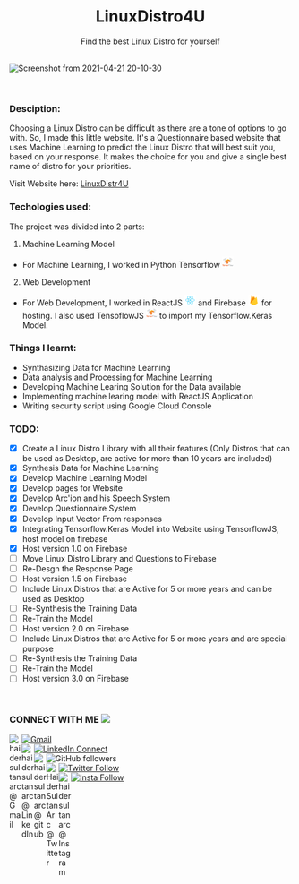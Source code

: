 # <div align="center">LinuxDistro4U</div>
<div align="center">Find the best Linux Distro for yourself</div>

<br />

![Screenshot from 2021-04-21 20-10-30](https://user-images.githubusercontent.com/59045242/115577220-aaaf0100-a2dd-11eb-9309-52b81c40b266.png)

<br />

### Desciption:
Choosing a Linux Distro can be difficult as there are a tone of options to go with. So, I made this little website. It's a Questionnaire based website that uses Machine Learning to predict the Linux Distro that will best suit you, based on your response.
It makes the choice for you and give a single best name of distro for your priorities.

Visit Website here: [LinuxDistr4U](https://linux-distro-4u.web.app/)



### Techologies used:
The project was divided into 2 parts:
1. Machine Learning Model
  * For Machine Learning, I worked in Python Tensorflow <img alt="TensorFlow" width="20px" src="https://raw.githubusercontent.com/github/explore/80688e429a7d4ef2fca1e82350fe8e3517d3494d/topics/tensorflow/tensorflow.png" />

2. Web Development
  * For Web Development, I worked in ReactJS <img alt="React" width="20px" src="https://raw.githubusercontent.com/github/explore/80688e429a7d4ef2fca1e82350fe8e3517d3494d/topics/react/react.png" /> and Firebase <img alt="Firebase" width="20px" src="https://raw.githubusercontent.com/github/explore/80688e429a7d4ef2fca1e82350fe8e3517d3494d/topics/firebase/firebase.png" /> for hosting. I also used TensoflowJS <img alt="TensorFlow" width="20px" src="https://raw.githubusercontent.com/github/explore/80688e429a7d4ef2fca1e82350fe8e3517d3494d/topics/tensorflow/tensorflow.png" /> to import my Tensorflow.Keras Model.

### Things I learnt:
* Synthasizing Data for Machine Learning
* Data analysis and Processing for Machine Learning
* Developing Machine Learing Solution for the Data available
* Implementing machine learing model with ReactJS Application
* Writing security script using Google Cloud Console

### TODO:
- [x] Create a Linux Distro Library with all their features (Only Distros that can be used as Desktop, are active for more than 10 years are included)
- [x] Synthesis Data for Machine Learning
- [x] Develop Machine Learning Model
- [x] Develop pages for Website
- [x] Develop Arc'ion and his Speech System
- [x] Develop Questionnaire System
- [x] Develop Input Vector From responses
- [x] Integrating Tensorflow.Keras Model into Website using TensorflowJS, host model on firebase
- [x] Host version 1.0 on Firebase
- [ ] Move Linux Distro Library and Questions to Firebase
- [ ] Re-Desgn the Response Page
- [ ] Host version 1.5 on Firebase
- [ ] Include Linux Distros that are Active for 5 or more years and can be used as Desktop
- [ ] Re-Synthesis the Training Data
- [ ] Re-Train the Model
- [ ] Host version 2.0 on Firebase
- [ ] Include Linux Distros that are Active for 5 or more years and are special purpose
- [ ] Re-Synthesis the Training Data
- [ ] Re-Train the Model
- [ ] Host version 3.0 on Firebase

<br />

### CONNECT WITH ME <img src="https://github.com/TheDudeThatCode/TheDudeThatCode/blob/master/Assets/Handshake.gif" height="25px" />

[<img align="left" alt="haidersultanarc @ Gmail" width="22px" src="https://github.com/TheDudeThatCode/TheDudeThatCode/blob/master/Assets/Gmail.svg" />][gmail]
[![Gmail](https://img.shields.io/badge/%20-Send%20Mail-black?color=1b6ee9&label=haidersultanarc%40gmail.com&style=for-the-badge)](mailto:haidersultanarc@gmail.com?subject=From%20GitHub&body=Hi,%20there.%20Found%20you%20from%20GitHub.)<br>
[<img align="left" alt="haidersultanarc @ LinkedIn" width="22px" src="https://github.com/TheDudeThatCode/TheDudeThatCode/blob/master/Assets/Linkedin.svg" />][linkedin]
[![LinkedIn Connect](https://img.shields.io/badge/%20-Connect-black?color=1b6ee9&label=Follow%20%40HaiderSultanArc&style=for-the-badge)](https://www.linkedin.com/in/haidersultanarc/)<br>
[<img align="left" alt="haidersultanarc @ gitub" width="22px" src="https://cdn.jsdelivr.net/npm/simple-icons@v3/icons/github.svg" />][Github]
![GitHub followers](https://img.shields.io/github/followers/HaiderSultanArc?color=1b6ee9&label=Follow%20%40HaiderSultanArc&style=for-the-badge)<br>
[<img align="left" alt="HaiderSultanArc @ Twitter" width="22px" src="https://github.com/TheDudeThatCode/TheDudeThatCode/blob/master/Assets/Twitter.svg" />][twitter]
[![Twitter Follow](https://img.shields.io/twitter/follow/HaiderSultanArc?color=1b6ee9&style=for-the-badge)](https://twitter.com/intent/follow?original_referer=https%3A%2F%2Fgithub.com%2FHaiderSultanArc&screen_name=HaiderSultanArc)<br>
[<img align="left" alt="haidersultanarc @ Instagram" width="22px" src="https://github.com/TheDudeThatCode/TheDudeThatCode/blob/master/Assets/Instagram.svg" />][instagram]
[![Insta Follow](https://img.shields.io/badge/%20-Follow-black?color=1b6ee9&label=Follow%20%40HaiderSultanArc&style=for-the-badge)](https://www.instagram.com/haidersultanarc/)<br>

[Gmail]: (mailto:haidersultanarc@gmail.com?subject=From%20GitHub&body=Hi,%20there.%20Found%20you%20from%20GitHub.)
[linkedin]: https://linkedin.com/in/haidersultanarc
[Github]: https://github.com/HaiderSultanArc
[twitter]: https://twitter.com/HaiderSultanArc
[instagram]: https://instagram.com/haidersultanarc
[ArcCode]: https://github.com/ArcCodeTeam
